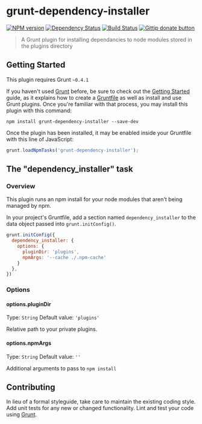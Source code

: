 # grunt-dependency-installer

[![NPM version](https://badge.fury.io/js/grunt-dependency-installer.png)](http://badge.fury.io/js/grunt-dependency-installer)
[![Dependency Status](https://gemnasium.com/jking90/grunt-dependency-installer.png)](https://gemnasium.com/jking90/grunt-dependency-installer)
[![Build Status](https://travis-ci.org/jking90/grunt-dependency-installer.png?branch=master)](https://travis-ci.org/jking90/grunt-dependency-installer)
[![Gittip donate button](http://img.shields.io/gittip/jking90.png)](https://www.gittip.com/jking90/ "Donate weekly to this project using Gittip")

> A Grunt plugin for installing dependancies to node modules stored in the plugins directory

## Getting Started
This plugin requires Grunt `~0.4.1`

If you haven't used [Grunt](http://gruntjs.com/) before, be sure to check out the [Getting Started](http://gruntjs.com/getting-started) guide, as it explains how to create a [Gruntfile](http://gruntjs.com/sample-gruntfile) as well as install and use Grunt plugins. Once you're familiar with that process, you may install this plugin with this command:

```shell
npm install grunt-dependency-installer --save-dev
```

Once the plugin has been installed, it may be enabled inside your Gruntfile with this line of JavaScript:

```js
grunt.loadNpmTasks('grunt-dependency-installer');
```

## The "dependency_installer" task

### Overview
This plugin runs an npm install for your node modules that aren't being managed by npm.

In your project's Gruntfile, add a section named `dependency_installer` to the data object passed into `grunt.initConfig()`.

```js
grunt.initConfig({
  dependency_installer: {
    options: {
      pluginDir: 'plugins',
      npmArgs: '--cache ./.npm-cache'
    }
  },
})
```

### Options

#### options.pluginDir
Type: `String`
Default value: `'plugins'`

Relative path to your private plugins.

#### options.npmArgs
Type: `String`
Default value: `''`

Additional arguments to pass to `npm install`

## Contributing
In lieu of a formal styleguide, take care to maintain the existing coding style. Add unit tests for any new or changed functionality. Lint and test your code using [Grunt](http://gruntjs.com/).
